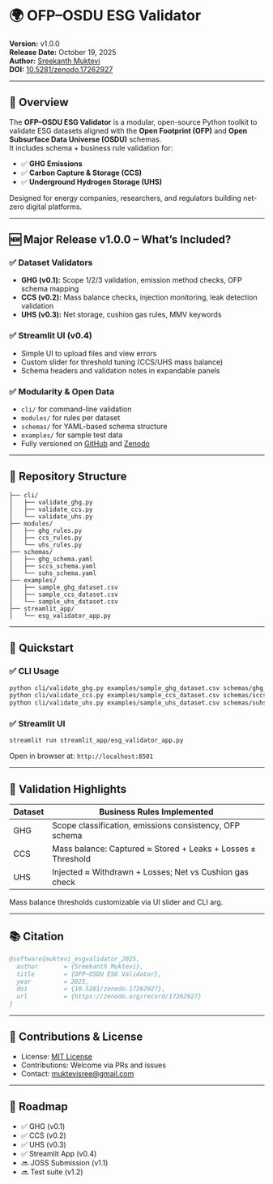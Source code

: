 # 🌍 OFP–OSDU ESG Validator

**Version:** v1.0.0  
**Release Date:** October 19, 2025  
**Author:** [Sreekanth Muktevi](https://github.com/muktevisree)  
**DOI:** [10.5281/zenodo.17262927](https://doi.org/10.5281/zenodo.17262927)

---

## 🧭 Overview

The **OFP–OSDU ESG Validator** is a modular, open-source Python toolkit to validate ESG datasets aligned with the **Open Footprint (OFP)** and **Open Subsurface Data Universe (OSDU)** schemas.  
It includes schema + business rule validation for:

- ✅ **GHG Emissions**
- ✅ **Carbon Capture & Storage (CCS)**
- ✅ **Underground Hydrogen Storage (UHS)**

Designed for energy companies, researchers, and regulators building net-zero digital platforms.

---

## 🆕 Major Release v1.0.0 – What’s Included?

### ✅ Dataset Validators
- **GHG (v0.1):** Scope 1/2/3 validation, emission method checks, OFP schema mapping
- **CCS (v0.2):** Mass balance checks, injection monitoring, leak detection validation
- **UHS (v0.3):** Net storage, cushion gas rules, MMV keywords

### ✅ Streamlit UI (v0.4)
- Simple UI to upload files and view errors
- Custom slider for threshold tuning (CCS/UHS mass balance)
- Schema headers and validation notes in expandable panels

### ✅ Modularity & Open Data
- `cli/` for command-line validation
- `modules/` for rules per dataset
- `schemas/` for YAML-based schema structure
- `examples/` for sample test data
- Fully versioned on [GitHub](https://github.com/muktevisree/OFP-OSDU-Validator) and [Zenodo](https://zenodo.org/doi/10.5281/zenodo.17262927)

---

## 🔧 Repository Structure

```
├── cli/
│   ├── validate_ghg.py
│   ├── validate_ccs.py
│   └── validate_uhs.py
├── modules/
│   ├── ghg_rules.py
│   ├── ccs_rules.py
│   └── uhs_rules.py
├── schemas/
│   ├── ghg_schema.yaml
│   ├── sccs_schema.yaml
│   └── suhs_schema.yaml
├── examples/
│   ├── sample_ghg_dataset.csv
│   ├── sample_ccs_dataset.csv
│   └── sample_uhs_dataset.csv
├── streamlit_app/
│   └── esg_validator_app.py
```

---

## 🚀 Quickstart

### ✅ CLI Usage

```bash
python cli/validate_ghg.py examples/sample_ghg_dataset.csv schemas/ghg_schema.yaml
python cli/validate_ccs.py examples/sample_ccs_dataset.csv schemas/sccs_schema.yaml
python cli/validate_uhs.py examples/sample_uhs_dataset.csv schemas/suhs_schema.yaml
```

### ✅ Streamlit UI

```bash
streamlit run streamlit_app/esg_validator_app.py
```

Open in browser at: `http://localhost:8501`

---

## 🧪 Validation Highlights

| Dataset | Business Rules Implemented |
|---------|-----------------------------|
| GHG     | Scope classification, emissions consistency, OFP schema |
| CCS     | Mass balance: Captured ≈ Stored + Leaks + Losses ± Threshold |
| UHS     | Injected ≈ Withdrawn + Losses; Net vs Cushion gas check |

Mass balance thresholds customizable via UI slider and CLI arg.

---

## 📚 Citation

```bibtex
@software{muktevi_esgvalidator_2025,
  author       = {Sreekanth Muktevi},
  title        = {OFP–OSDU ESG Validator},
  year         = 2025,
  doi          = {10.5281/zenodo.17262927},
  url          = {https://zenodo.org/record/17262927}
}
```

---

## 🤝 Contributions & License

- License: [MIT License](LICENSE)
- Contributions: Welcome via PRs and issues
- Contact: [muktevisree@gmail.com](mailto:muktevisree@gmail.com)

---

## 📅 Roadmap

- ✅ GHG (v0.1)
- ✅ CCS (v0.2)
- ✅ UHS (v0.3)
- ✅ Streamlit App (v0.4)
- 🔜 JOSS Submission (v1.1)
- 🔜 Test suite (v1.2)
